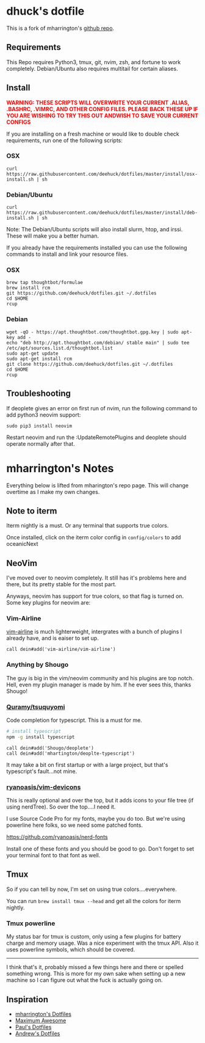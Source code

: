 # dhuck's dotfile

This is a fork of mharrington's [github repo](https://github.com/mhartington/dotfiles).

## Requirements

This Repo requires Python3, tmux, git, nvim, zsh, and fortune to work completely. Debian/Ubuntu also requires multitail for certain aliases.

## Install

<span style='color:red'>__WARNING: THESE SCRIPTS WILL OVERWRITE YOUR CURRENT .ALIAS, .BASHRC, .VIMRC, AND OTHER CONFIG  FILES. PLEASE BACK THESE UP IF YOU ARE WISHING TO TRY THIS OUT ANDWISH TO SAVE YOUR CURRENT CONFIGS__

If you are installing on a fresh machine or would like to double check requirements, run one of the following scripts:

### OSX

```
curl https://raw.githubusercontent.com/deehuck/dotfiles/master/install/osx-install.sh | sh
```

### Debian/Ubuntu

```
curl https://raw.githubusercontent.com/deehuck/dotfiles/master/install/deb-install.sh | sh
```

Note: The Debian/Ubuntu scripts will also install slurm, htop, and irssi. These will make you a better human.

If you already have the requirements installed you can use the following commands to install and link your resource files.

### OSX

```
brew tap thoughtbot/formulae
brew install rcm
git https://github.com/deehuck/dotfiles.git ~/.dotfiles
cd $HOME
rcup
```

### Debian
```
wget -qO - https://apt.thoughtbot.com/thoughtbot.gpg.key | sudo apt-key add -
echo "deb http://apt.thoughtbot.com/debian/ stable main" | sudo tee /etc/apt/sources.list.d/thoughtbot.list
sudo apt-get update
sudo apt-get install rcm
git clone https://github.com/deehuck/dotfiles.git ~/.dotfiles
cd $HOME
rcup
```

## Troubleshooting

If deoplete gives an error on first run of nvim, run the following command to add python3 neovim support:

```
sudo pip3 install neovim
```

Restart neovim and run the :UpdateRemotePlugins and deoplete should operate normally after that.

# mharrington's Notes

Everything below is lifted from mharington's repo page. This will change overtime as I make my own changes.

## Note to iterm
Iterm nightly is a must.
Or any terminal that supports true colors.

Once installed, click on the iterm color config in `config/colors` to add oceanicNext

## NeoVim

I've moved over to neovim completely. It still has it's problems here and there, but its pretty stable for the most part.

Anyways, neovim has support for true colors, so that flag is turned on.
Some key plugins for neovim are:


### Vim-Airline
[vim-airline](https://github.com/vim-airline/vim-airline) is much lighterweight, intergrates with a bunch of plugins I
already have, and is eaiser to set up.

```
call dein#add('vim-airline/vim-airline')
```

### Anything by Shougo
The guy is big in the vim/neovim community and his plugins are top notch.
Hell, even my plugin manager is made by him. If he ever sees this, thanks Shougo!

### [Quramy/tsuquyomi](https://github.com/Quramy/tsuquyomi)
Code completion for typescript. This is a must for me.

```bash
# install typescript
npm -g install typescript
```


```viml
call dein#add('Shougo/deoplete')
call dein#add('mhartington/deoplte-typescript')
```

It may take a bit on first startup or with a large project, but that's typescript's fault...not mine.

### [ryanoasis/vim-devicons](https://github.com/ryanoasis/vim-devicons)

This is really optional and over the top, but it adds icons to your file tree (if using nerdTree). So over the top....I need it.

I use Source Code Pro for my fonts, maybe you do too. But we're using powerline here folks, so we need some patched fonts.

https://github.com/ryanoasis/nerd-fonts

Install one of these fonts and you should be good to go. Don't forget to set your terminal font to that font as well.

## Tmux

So if you can tell by now, I'm set on using true colors....everywhere.

You can run `brew install tmux --head` and get all the colors for iterm nightly.

### Tmux powerline
My status bar for tmux is custom, only using a few plugins for battery charge and memory usage. Was a nice experiment with the tmux API. Also it uses powerline symbols, which should be covered.


<hr/>
I think that's it, probably missed a few things here and there or spelled something wrong.
This is more for my own sake when setting up a new machine so I can figure out what the fuck is actually going on.

## Inspiration
- [mharrington's Dotfiles](https://github.com/mhartington/dotfiles)
- [Maximum Awesome](https://github.com/square/maximum-awesome)
- [Paul's Dotfiles](https://github.com/paulirish/dotfiles)
- [Andrew's Dotfiles](https://github.com/ajoslin/dot)
